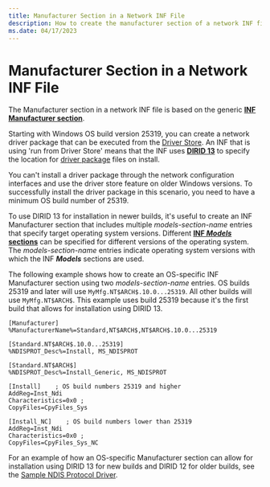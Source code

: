 ```yaml
---
title: Manufacturer Section in a Network INF File
description: How to create the manufacturer section of a network INF file.
ms.date: 04/17/2023
---
```


# Manufacturer Section in a Network INF File

The Manufacturer section in a network INF file is based on the generic [**INF Manufacturer section**](../install/inf-manufacturer-section.md).

Starting with Windows OS build version 25319, you can create a network driver package that can be executed from the [Driver Store](../develop/run-from-driver-store.md). An INF that is using 'run from Driver Store' means that the INF uses [**DIRID 13**](../install/using-dirids.md) to specify the location for [driver package](../install/driver-packages.md) files on install. 

You can't install a driver package through the network configuration interfaces and use the driver store feature on older Windows versions. To successfully install the driver package in this scenario, you need to have a minimum OS build number of 25319.

To use DIRID 13 for installation in newer builds, it's useful to create an INF Manufacturer section that includes multiple *models-section-name* entries that specify target operating system versions. Different [**INF _Models_ sections**](../install/inf-models-section.md) can be specified for different versions of the operating system. The *models-section-name* entries indicate operating system versions with which the INF **_Models_** sections are used.

The following example shows how to create an OS-specific INF Manufacturer section using two *models-section-name* entries. OS builds 25319 and later will use ``MyMfg.NT$ARCH$.10.0...25319``. All other builds will use ``MyMfg.NT$ARCH$``. This example uses build 25319 because it's the first build that allows for installation using DIRID 13. 

```inf
[Manufacturer]
%ManufacturerName%=Standard,NT$ARCH$,NT$ARCH$.10.0...25319 

[Standard.NT$ARCH$.10.0...25319]
%NDISPROT_Desc%=Install, MS_NDISPROT

[Standard.NT$ARCH$]
%NDISPROT_Desc%=Install_Generic, MS_NDISPROT

[Install]    ; OS build numbers 25319 and higher
AddReg=Inst_Ndi
Characteristics=0x0 ; 
CopyFiles=CpyFiles_Sys

[Install_NC]    ; OS build numbers lower than 25319
AddReg=Inst_Ndi
Characteristics=0x0 ; 
CopyFiles=CpyFiles_Sys_NC
```

For an example of how an OS-specific Manufacturer section can allow for installation using DIRID 13 for new builds and DIRID 12 for older builds, see the [Sample NDIS Protocol Driver](https://github.com/microsoft/Windows-driver-samples/blob/main/network/ndis/ndisprot/6x/sys/630/ndisprot630.inf).